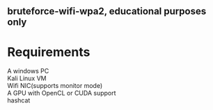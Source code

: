 ## bruteforce-wifi-wpa2, educational purposes only 

# Requirements <br/> 
A windows PC<br/>
Kali Linux VM<br/>
Wifi NIC(supports monitor mode)<br/>
A GPU with OpenCL or CUDA support<br/>
hashcat<br/>
